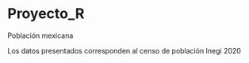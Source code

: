 # Proyecto_R
Población mexicana

Los datos presentados corresponden al censo de población Inegi 2020

